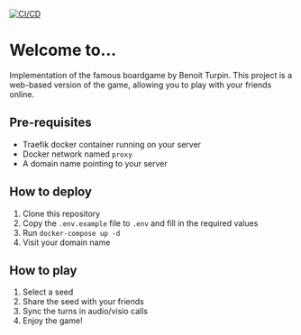 [![CI/CD](https://github.com/fritzip/welcome-to/actions/workflows/actions.yml/badge.svg)](https://github.com/fritzip/welcome-to/actions/workflows/actions.yml)
# Welcome to... 

Implementation of the famous boardgame by Benoit Turpin. This project is a web-based version of the game, allowing you to play with your friends online.

## Pre-requisites
- Traefik docker container running on your server
- Docker network named `proxy`
- A domain name pointing to your server

## How to deploy
1. Clone this repository
2. Copy the `.env.example` file to `.env` and fill in the required values
3. Run `docker-compose up -d`
4. Visit your domain name

## How to play
1. Select a seed
2. Share the seed with your friends
3. Sync the turns in audio/visio calls
4. Enjoy the game!
